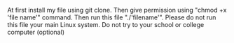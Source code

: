 At first install my file using git clone. Then give permission using "chmod +x 'file name'" command. Then run this file "./'filename'".
Please do not run this file your main Linux system. 
Do not try to your school or college computer (optional) 
